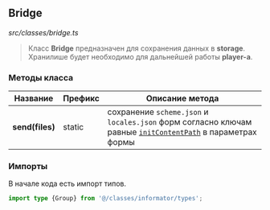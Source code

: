 ## Bridge

_src/classes/bridge.ts_

> Класс **Bridge** предназначен для сохранения данных в **storage**. Хранилише будет необходимо для дальнейшей работы **player-a**.

### Методы класса

| Название        | Префикс | Описание метода                                                                                                             |
|-----------------|---------|-----------------------------------------------------------------------------------------------------------------------------|
| **send(files)** | static  | сохранение `scheme.json` и `locales.json` форм согласно ключам равные [`initContentPath`](FORMPARAMS.md) в параметрах формы |

### Импорты

В начале кода есть импорт типов.

```ts
import type {Group} from '@/classes/informator/types';
```

